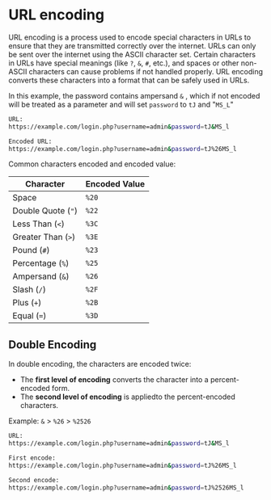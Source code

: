 # URL encoding

URL encoding is a process used to encode special characters in URLs to ensure that they are transmitted correctly over the internet. URLs can only be sent over the internet using the ASCII character set. Certain characters in URLs have special meanings (like `?`, `&`, `#`, etc.), and spaces or other non-ASCII characters can cause problems if not handled properly. URL encoding converts these characters into a format that can be safely used in URLs.

In this example, the password contains ampersand `&` , which if not encoded will be treated as a parameter and will set `password` to `tJ` and "`MS_L`"

```bash
URL:
https://example.com/login.php?username=admin&password=tJ&MS_l

Encoded URL:
https://example.com/login.php?username=admin&password=tJ%26MS_l
```

Common characters encoded and encoded value:

| Character          | Encoded Value |
| ------------------ | ------------- |
| Space              | `%20`         |
| Double Quote (`"`) | `%22`         |
| Less Than (`<`)    | `%3C`         |
| Greater Than (`>`) | `%3E`         |
| Pound (`#`)        | `%23`         |
| Percentage (`%`)   | `%25`         |
| Ampersand (`&`)    | `%26`         |
| Slash (`/`)        | `%2F`         |
| Plus (`+`)         | `%2B`         |
| Equal (`=`)        | `%3D`         |

## Double Encoding

In double encoding, the characters are encoded twice:

* The **first level of encoding** converts the character into a percent-encoded form.
* The **second level of encoding** is appliedto the percent-encoded characters.

Example: `&` > `%26` > `%2526`

```bash
URL:
https://example.com/login.php?username=admin&password=tJ&MS_l

First encode:
https://example.com/login.php?username=admin&password=tJ%26MS_l

Second encode:
https://example.com/login.php?username=admin&password=tJ%2526MS_l
```
